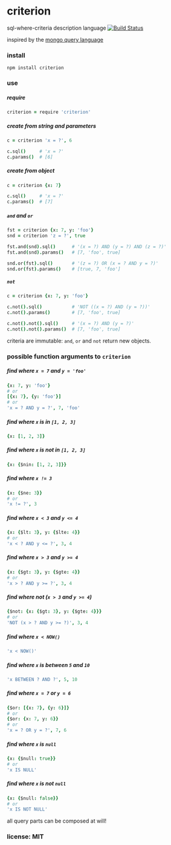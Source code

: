 # criterion

sql-where-criteria description language
[![Build Status](https://travis-ci.org/snd/criterion.png)](https://travis-ci.org/snd/criterion)

inspired by the [mongo query language](http://www.mongodb.org/display/DOCS/Advanced+Queries)

### install

    npm install criterion

### use

##### require

```coffeescript
criterion = require 'criterion'
```

##### create from string and parameters

```coffeescript
c = criterion 'x = ?', 6

c.sql()     # 'x = ?'
c.params()  # [6]
```

##### create from object

```coffeescript
c = criterion {x: 7}

c.sql()     # 'x = ?'
c.params()  # [7]
```

##### `and` and `or`

```coffeescript
fst = criterion {x: 7, y: 'foo'}
snd = criterion 'z = ?', true

fst.and(snd).sql()      # '(x = ?) AND (y = ?) AND (z = ?)'
fst.and(snd).params()   # [7, 'foo', true]

snd.or(fst).sql()       # '(z = ?) OR (x = ? AND y = ?)'
snd.or(fst).params()    # [true, 7, 'foo']
```

##### `not`

```coffeescript
c = criterion {x: 7, y: 'foo'}

c.not().sql()           # 'NOT ((x = ?) AND (y = ?))'
c.not().params()        # [7, 'foo', true]

c.not().not().sql()     # '(x = ?) AND (y = ?)'
c.not().not().params()  # [7, 'foo', true]
```

criteria are immutable: `and`, `or` and `not` return new objects.

### possible function arguments to `criterion`

##### find where `x = 7` and `y = 'foo'`

```coffeescript
{x: 7, y: 'foo'}
# or
[{x: 7}, {y: 'foo'}]
# or
'x = ? AND y = ?', 7, 'foo'
```

##### find where `x` is in `[1, 2, 3]`

```coffeescript
{x: [1, 2, 3]}
```

##### find where `x` is not in `[1, 2, 3]`

```coffeescript
{x: {$nin: [1, 2, 3]}}
```

##### find where `x != 3`

```coffeescript
{x: {$ne: 3}}
# or
'x != ?', 3
```

##### find where `x < 3` and `y <= 4`

```coffeescript
{x: {$lt: 3}, y: {$lte: 4}}
# or
'x < ? AND y <= ?', 3, 4
```

##### find where `x > 3` and `y >= 4`

```coffeescript
{x: {$gt: 3}, y: {$gte: 4}}
# or
'x > ? AND y >= ?', 3, 4
```

##### find where not (`x > 3` and `y >= 4`)

```coffeescript
{$not: {x: {$gt: 3}, y: {$gte: 4}}}
# or
'NOT (x > ? AND y >= ?)', 3, 4
```

##### find where `x < NOW()`

```coffeescript
'x < NOW()'
```

##### find where `x` is between `5` and `10`

```coffeescript
'x BETWEEN ? AND ?', 5, 10
```

##### find where `x = 7` or `y = 6`

```coffeescript
{$or: [{x: 7}, {y: 6}]}
# or
{$or: {x: 7, y: 6}}
# or
'x = ? OR y = ?', 7, 6
```

##### find where `x` is `null`

```coffeescript
{x: {$null: true}}
# or
'x IS NULL'
```

##### find where `x` is not `null`

```coffeescript
{x: {$null: false}}
# or
'x IS NOT NULL'
```

all query parts can be composed at will!

### license: MIT
